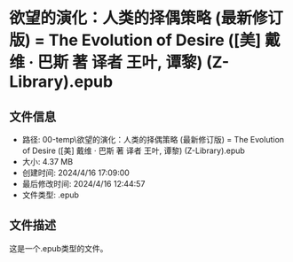 ﻿# 欲望的演化：人类的择偶策略 (最新修订版) = The Evolution of Desire ([美] 戴维 · 巴斯 著  译者 王叶, 谭黎) (Z-Library).epub

## 文件信息
- 路径: 00-temp\欲望的演化：人类的择偶策略 (最新修订版) = The Evolution of Desire ([美] 戴维 · 巴斯 著  译者 王叶, 谭黎) (Z-Library).epub
- 大小: 4.37 MB
- 创建时间: 2024/4/16 17:09:00
- 最后修改时间: 2024/4/16 12:44:57
- 文件类型: .epub

## 文件描述
这是一个.epub类型的文件。

